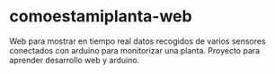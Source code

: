 # comoestamiplanta-web
Web para mostrar en tiempo real datos recogidos de varios sensores conectados con arduino para monitorizar una planta.
Proyecto para aprender desarrollo web y arduino.

